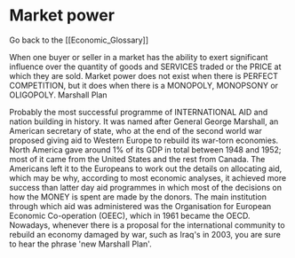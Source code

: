 # Market power

Go back to the [[Economic_Glossary]]


When one buyer or seller in a market has the ability to exert significant influence over the quantity of goods and SERVICES traded or the PRICE at which they are sold. Market power does not exist when there is PERFECT COMPETITION, but it does when there is a MONOPOLY, MONOPSONY or OLIGOPOLY.
Marshall Plan

Probably the most successful programme of INTERNATIONAL AID and nation building in history. It was named after General George Marshall, an American secretary of state, who at the end of the second world war proposed giving aid to Western Europe to rebuild its war-torn economies. North America gave around 1% of its GDP in total between 1948 and 1952; most of it came from the United States and the rest from Canada. The Americans left it to the Europeans to work out the details on allocating aid, which may be why, according to most economic analyses, it achieved more success than latter day aid programmes in which most of the decisions on how the MONEY is spent are made by the donors. The main institution through which aid was administered was the Organisation for European Economic Co-operation (OEEC), which in 1961 became the OECD. Nowadays, whenever there is a proposal for the international community to rebuild an economy damaged by war, such as Iraq's in 2003, you are sure to hear the phrase 'new Marshall Plan'.


